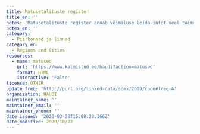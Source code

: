 ```yaml
---
title: Matusetalituste register
title_en: ''
notes: 'Matusetalituste register annab võimaluse leida infot veel toimumata matuste kohta.'
notes_en: ''
category:
  - Piirkonnad ja linnad
category_en:
  - Regions and Cities
resources:
  - name: matused
    url: 'https://www.kalmistud.ee/haudi?action=matused'
    format: HTML
    interactive: 'False'
license: OTHER
update_freq: 'http://purl.org/linked-data/sdmx/2009/code#freq-A'
organization: HAUDI
maintainer_name: ''
maintainer_email: ''
maintainer_phone: ''
date_issued: '2020-03-28T15:08:28.366Z'
date_modified: 2020/10/22
---
```

